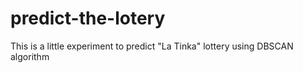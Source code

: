 # predict-the-lotery
This is a little experiment to predict "La Tinka" lottery using DBSCAN algorithm
